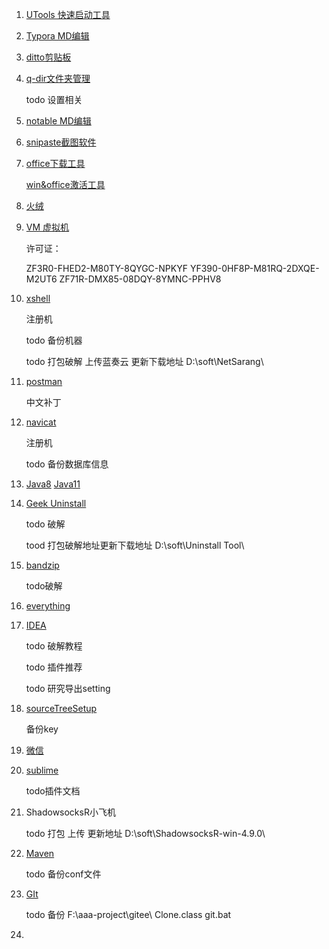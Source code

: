 1. [UTools 快速启动工具](https://res.u-tools.cn/currentversion/uTools-1.3.5.exe)
2. [Typora MD编辑](https://typora.io/windows/typora-setup-x64.exe?)

2. [ditto剪贴板](https://github-releases.githubusercontent.com/312430210/65d4a280-790a-11eb-8648-643c509ae217?X-Amz-Algorithm=AWS4-HMAC-SHA256&X-Amz-Credential=AKIAIWNJYAX4CSVEH53A%2F20210628%2Fus-east-1%2Fs3%2Faws4_request&X-Amz-Date=20210628T033846Z&X-Amz-Expires=300&X-Amz-Signature=e9454154d55745ba401c5a203ade32a7d0789748897b33b84a1a7858bd160bf0&X-Amz-SignedHeaders=host&actor_id=50271500&key_id=0&repo_id=312430210&response-content-disposition=attachment%3B%20filename%3DDittoSetup_64bit_3_24_184_0.exe&response-content-type=application%2Foctet-stream)

3. [q-dir文件夹管理](http://www.softwareok.com/Download/Q-Dir_Installer_x64.zip)

   todo 设置相关

4. [notable MD编辑](https://github-releases.githubusercontent.com/162815665/98cd5100-3c89-11ea-8b79-1c7a1bf62086?X-Amz-Algorithm=AWS4-HMAC-SHA256&X-Amz-Credential=AKIAIWNJYAX4CSVEH53A%2F20210628%2Fus-east-1%2Fs3%2Faws4_request&X-Amz-Date=20210628T034242Z&X-Amz-Expires=300&X-Amz-Signature=fd963fac98da15623d40fe123a96298f6b41dc73422a1eb886722a91d81cada4&X-Amz-SignedHeaders=host&actor_id=50271500&key_id=0&repo_id=162815665&response-content-disposition=attachment%3B%20filename%3DNotable.Setup.1.8.4.exe&response-content-type=application%2Foctet-stream) 

5. [snipaste截图软件](https://assets.sayori.pw/snipaste-dl/archives/Snipaste-1.16.2-x64.zip)

6. [office下载工具](https://www.heidoc.net/php/Windows-ISO-Downloader.exe)

   [win&office激活工具](https://aichunjing.lanzoui.com/b710887)

7. [火绒](https://down5.huorong.cn/sysdiag-all-5.0.62.1-20210627.exe)

8. [VM 虚拟机](https://download3.vmware.com/software/wkst/file/VMware-workstation-full-16.1.2-17966106.exe)

   许可证：

   ZF3R0-FHED2-M80TY-8QYGC-NPKYF
   YF390-0HF8P-M81RQ-2DXQE-M2UT6
   ZF71R-DMX85-08DQY-8YMNC-PPHV8

9. [xshell](https://cdn.netsarang.net/38696f28/Xshell-7.0.0073.exe)

   注册机

   todo 备份机器

   todo 打包破解 上传蓝奏云 更新下载地址  D:\soft\NetSarang\

10. [postman](https://dl.pstmn.io/download/latest/win64)

    中文补丁

11. [navicat](https://download3.navicat.com/download/navicat150_premium_en_x64.exe)

    注册机

    todo 备份数据库信息

12. [Java8](https://sdlc-esd.oracle.com/ESD6/JSCDL/jdk/8u291-b10/d7fc238d0cbf4b0dac67be84580cfb4b/jre-8u291-windows-x64.exe?GroupName=JSC&FilePath=/ESD6/JSCDL/jdk/8u291-b10/d7fc238d0cbf4b0dac67be84580cfb4b/jre-8u291-windows-x64.exe&BHost=javadl.sun.com&File=jre-8u291-windows-x64.exe&AuthParam=1624851282_8d82f075b73256719baf5de98349efe0&ext=.exe) [Java11](https://download.oracle.com/otn/java/jdk/11.0.11+9/ab2da78f32ed489abb3ff52fd0a02b1c/jdk-11.0.11_windows-x64_bin.exe?AuthParam=1624851190_2a84711a4ebe374ed1b1d6d6130bc630)

13. [Geek Uninstall](https://crystalidea.com/downloads/uninstalltool_setup.exe)

    todo 破解

    tood 打包破解地址更新下载地址 D:\soft\Uninstall Tool\

14. [bandzip](https://dl.bandisoft.com/bandizip.std/BANDIZIP-SETUP-STD-X64.EXE?1)

    todo破解

15. [everything](https://www.voidtools.com/Everything-1.4.1.1009.x86-Setup.exe)

16. [IDEA](https://download-cdn.jetbrains.com/idea/ideaIU-2021.1.2.exe)

    todo 破解教程

    todo 插件推荐

    todo 研究导出setting

17. [sourceTreeSetup](https://product-downloads.atlassian.com/software/sourcetree/windows/ga/SourceTreeSetup-3.4.5.exe)

    备份key

18. [微信](https://dldir1.qq.com/weixin/Windows/WeChatSetup.exe)

19. [sublime](https://download.sublimetext.com/sublime_text_build_4107_x64_setup.exe)

    todo插件文档

20. ShadowsocksR小飞机

    todo 打包 上传 更新地址 D:\soft\ShadowsocksR-win-4.9.0\

21. [Maven](https://ftp.jaist.ac.jp/pub/apache/maven/maven-3/3.8.1/binaries/apache-maven-3.8.1-bin.tar.gz)

    todo 备份conf文件

22. [GIt](https://github-releases.githubusercontent.com/23216272/cdb84600-c7a1-11eb-87cb-3c0f6911b0f1?X-Amz-Algorithm=AWS4-HMAC-SHA256&X-Amz-Credential=AKIAIWNJYAX4CSVEH53A%2F20210628%2Fus-east-1%2Fs3%2Faws4_request&X-Amz-Date=20210628T080330Z&X-Amz-Expires=300&X-Amz-Signature=e19fc10b3ea3a8cb2202eea9345cce1d5c9f32f05ddc390569e1d61e21a997d7&X-Amz-SignedHeaders=host&actor_id=50271500&key_id=0&repo_id=23216272&response-content-disposition=attachment%3B%20filename%3DGit-2.32.0-64-bit.exe&response-content-type=application%2Foctet-stream)

    todo 备份 F:\aaa-project\gitee\   Clone.class git.bat

23. 

